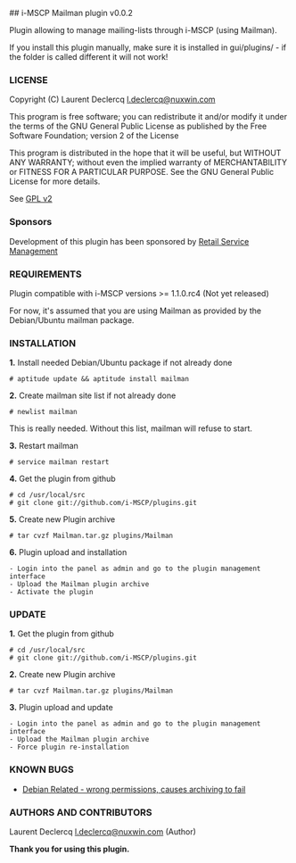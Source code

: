 ## i-MSCP Mailman plugin v0.0.2

Plugin allowing to manage mailing-lists through i-MSCP (using Mailman).

If you install this plugin manually, make sure it is installed in
gui/plugins/ - if the folder is called different it will not work!

### LICENSE

Copyright (C) Laurent Declercq <l.declercq@nuxwin.com>

This program is free software; you can redistribute it and/or modify
it under the terms of the GNU General Public License as published by
the Free Software Foundation; version 2 of the License

This program is distributed in the hope that it will be useful,
but WITHOUT ANY WARRANTY; without even the implied warranty of
MERCHANTABILITY or FITNESS FOR A PARTICULAR PURPOSE.  See the
GNU General Public License for more details.

See [GPL v2](http://www.gnu.org/licenses/gpl-2.0.html "GPL v2")

### Sponsors

Development of this plugin has been sponsored by [Retail Service Management](http://www.retailservicesystems.com "Retail Service Management")

### REQUIREMENTS

Plugin compatible with i-MSCP versions >= 1.1.0.rc4 (Not yet released)

For now, it's assumed that you are using Mailman as provided by the
Debian/Ubuntu mailman package.

### INSTALLATION

**1.** Install needed Debian/Ubuntu package if not already done

	# aptitude update && aptitude install mailman

**2.** Create mailman site list if not already done

	# newlist mailman

This is really needed. Without this list, mailman will refuse to start.

**3.** Restart mailman

	# service mailman restart

**4.** Get the plugin from github

	# cd /usr/local/src
	# git clone git://github.com/i-MSCP/plugins.git

**5.** Create new Plugin archive

	# tar cvzf Mailman.tar.gz plugins/Mailman

**6.** Plugin upload and installation

	- Login into the panel as admin and go to the plugin management interface
	- Upload the Mailman plugin archive
	- Activate the plugin

### UPDATE

**1.** Get the plugin from github

	# cd /usr/local/src
	# git clone git://github.com/i-MSCP/plugins.git

**2.** Create new Plugin archive

	# tar cvzf Mailman.tar.gz plugins/Mailman

**3.** Plugin upload and update

	- Login into the panel as admin and go to the plugin management interface
	- Upload the Mailman plugin archive
	- Force plugin re-installation

### KNOWN BUGS

 - [Debian Related - wrong permissions, causes archiving to fail](http://bugs.debian.org/cgi-bin/bugreport.cgi?bug=603904 "Wrong permissions, causes archiving to fail")

### AUTHORS AND CONTRIBUTORS

Laurent Declercq <l.declercq@nuxwin.com> (Author)

**Thank you for using this plugin.**
